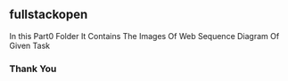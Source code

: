 <h2> fullstackopen</h2>
<p>In this Part0 Folder It Contains The Images Of Web Sequence Diagram Of Given Task</p>
<h3>Thank You</h3>
